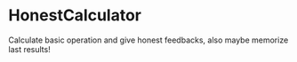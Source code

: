 # HonestCalculator
Calculate basic operation and give honest feedbacks, also maybe memorize last results!
